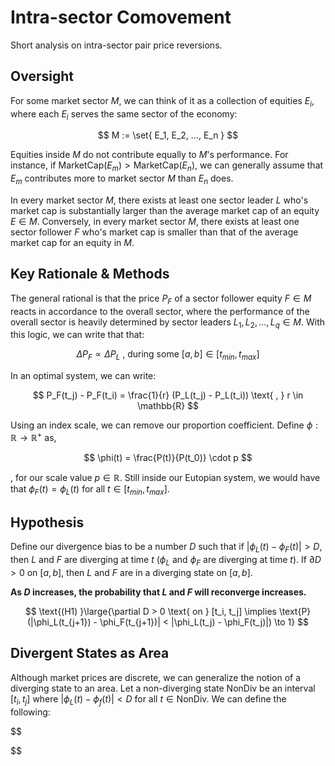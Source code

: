 # Intra-sector Comovement

Short analysis on intra-sector pair price reversions.

## Oversight

For some market sector $M$, we can think of it as a collection of equities $E_i$, where each $E_i$ serves the same sector of the economy:

$$
M := \set{ E_1, E_2, ..., E_n }
$$

Equities inside $M$ do not contribute equally to $M$'s performance. For instance, if $\text{MarketCap}(E_m) > \text{MarketCap}(E_n)$, we can generally assume that $E_m$ contributes more to market sector $M$ than $E_n$ does.

In every market sector $M$, there exists at least one sector leader $L$ who's market cap is substantially larger than the average market cap of an equity $E \in M$. Conversely, in every market sector $M$, there exists at least one sector follower $F$ who's market cap is smaller than that of the average market cap for an equity in $M$. 

## Key Rationale & Methods

The general rational is that the price $P_F$ of a sector follower equity $F \in M$ reacts in accordance to the overall sector, where the performance of the overall sector is heavily determined by sector leaders $L_1, L_2, ..., L_q \in M$. With this logic, we can write that that:

$$
\Delta P_F \propto \Delta P_L \text{ , during some } [a,b] \in [t_{min}, t_{max}]
$$

In an optimal system, we can write:

$$
P_F(t_j) - P_F(t_i) = \frac{1}{r} (P_L(t_j) - P_L(t_i)) \text{ , } r \in \mathbb{R}
$$

Using an index scale, we can remove our proportion coefficient. Define $\phi: \mathbb{R} \to \mathbb{R^+}$ as,

$$
\phi(t) = \frac{P(t)}{P(t_0)} \cdot p
$$

, for our scale value $p \in \mathbb{R}$. Still inside our Eutopian system, we would have that $\phi_F(t) = \phi_L(t)$ for all $t \in [t_{min}, t_{max}]$. 

## Hypothesis

Define our divergence bias to be a number $D$ such that if $|\phi_L(t) - \phi_F(t)| > D$, then $L$ and $F$ are diverging at time $t$ ($\phi_L$ and $\phi_F$ are diverging at time $t$). If $\partial D > 0$ on $[a,b]$, then $L$ and $F$ are in a diverging state on $[a,b]$.

**As $D$ increases, the probability that $L$ and $F$ will reconverge increases.**

$$
\text{(H1) }\large{\partial D > 0 \text{ on } [t_i, t_j] \implies \text{P}(|\phi_L(t_{j+1}) - \phi_F(t_{j+1})| < |\phi_L(t_j) - \phi_F(t_j)|) \to 1}
$$

## Divergent States as Area
Although market prices are discrete, we can generalize the notion of a diverging state to an area. Let a non-diverging state $\text{NonDiv}$ be an interval $[t_i, t_j]$ where $|\phi_L(t) - \phi_f(t)| < D \text{ for all } t \in \text{NonDiv}$. We can define the following:

$$

$$


